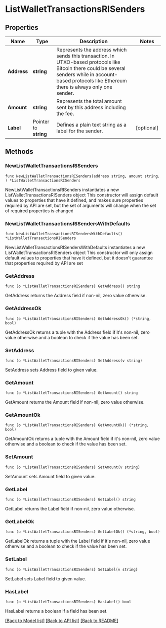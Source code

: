# ListWalletTransactionsRISenders

## Properties

Name | Type | Description | Notes
------------ | ------------- | ------------- | -------------
**Address** | **string** | Represents the address which sends this transaction. In UTXO-based protocols like Bitcoin there could be several senders while in account-based protocols like Ethereum there is always only one sender. | 
**Amount** | **string** | Represents the total amount sent by this address including the fee. | 
**Label** | Pointer to **string** | Defines a plain text string as a label for the sender. | [optional] 

## Methods

### NewListWalletTransactionsRISenders

`func NewListWalletTransactionsRISenders(address string, amount string, ) *ListWalletTransactionsRISenders`

NewListWalletTransactionsRISenders instantiates a new ListWalletTransactionsRISenders object
This constructor will assign default values to properties that have it defined,
and makes sure properties required by API are set, but the set of arguments
will change when the set of required properties is changed

### NewListWalletTransactionsRISendersWithDefaults

`func NewListWalletTransactionsRISendersWithDefaults() *ListWalletTransactionsRISenders`

NewListWalletTransactionsRISendersWithDefaults instantiates a new ListWalletTransactionsRISenders object
This constructor will only assign default values to properties that have it defined,
but it doesn't guarantee that properties required by API are set

### GetAddress

`func (o *ListWalletTransactionsRISenders) GetAddress() string`

GetAddress returns the Address field if non-nil, zero value otherwise.

### GetAddressOk

`func (o *ListWalletTransactionsRISenders) GetAddressOk() (*string, bool)`

GetAddressOk returns a tuple with the Address field if it's non-nil, zero value otherwise
and a boolean to check if the value has been set.

### SetAddress

`func (o *ListWalletTransactionsRISenders) SetAddress(v string)`

SetAddress sets Address field to given value.


### GetAmount

`func (o *ListWalletTransactionsRISenders) GetAmount() string`

GetAmount returns the Amount field if non-nil, zero value otherwise.

### GetAmountOk

`func (o *ListWalletTransactionsRISenders) GetAmountOk() (*string, bool)`

GetAmountOk returns a tuple with the Amount field if it's non-nil, zero value otherwise
and a boolean to check if the value has been set.

### SetAmount

`func (o *ListWalletTransactionsRISenders) SetAmount(v string)`

SetAmount sets Amount field to given value.


### GetLabel

`func (o *ListWalletTransactionsRISenders) GetLabel() string`

GetLabel returns the Label field if non-nil, zero value otherwise.

### GetLabelOk

`func (o *ListWalletTransactionsRISenders) GetLabelOk() (*string, bool)`

GetLabelOk returns a tuple with the Label field if it's non-nil, zero value otherwise
and a boolean to check if the value has been set.

### SetLabel

`func (o *ListWalletTransactionsRISenders) SetLabel(v string)`

SetLabel sets Label field to given value.

### HasLabel

`func (o *ListWalletTransactionsRISenders) HasLabel() bool`

HasLabel returns a boolean if a field has been set.


[[Back to Model list]](../README.md#documentation-for-models) [[Back to API list]](../README.md#documentation-for-api-endpoints) [[Back to README]](../README.md)


